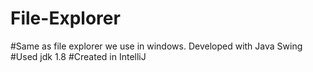 # File-Explorer
#Same as file explorer we use in windows. Developed with Java Swing
#Used jdk 1.8
#Created in IntelliJ
